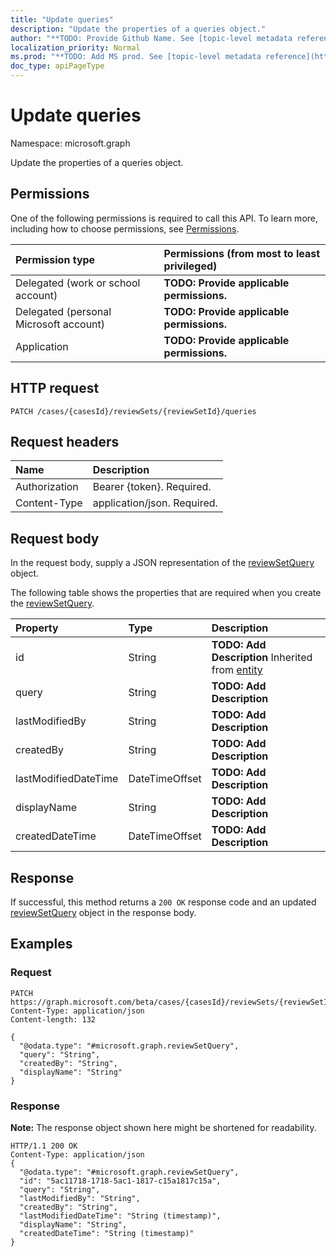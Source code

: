 ```yaml
---
title: "Update queries"
description: "Update the properties of a queries object."
author: "**TODO: Provide Github Name. See [topic-level metadata reference](https://msgo.azurewebsites.net/add/document/guidelines/metadata.html#topic-level-metadata)**"
localization_priority: Normal
ms.prod: "**TODO: Add MS prod. See [topic-level metadata reference](https://msgo.azurewebsites.net/add/document/guidelines/metadata.html#topic-level-metadata)**"
doc_type: apiPageType
---
```


# Update queries

Namespace: microsoft.graph

Update the properties of a queries object.

## Permissions
One of the following permissions is required to call this API. To learn more, including how to choose permissions, see [Permissions](/concepts/permissions-reference.md).

|Permission type|Permissions (from most to least privileged)|
|:---|:---|
|Delegated (work or school account)|**TODO: Provide applicable permissions.**|
|Delegated (personal Microsoft account)|**TODO: Provide applicable permissions.**|
|Application|**TODO: Provide applicable permissions.**|

## HTTP request

<!-- {
  "blockType": "ignored"
}
-->
``` http
PATCH /cases/{casesId}/reviewSets/{reviewSetId}/queries
```

## Request headers
|Name|Description|
|:---|:---|
|Authorization|Bearer {token}. Required.|
|Content-Type|application/json. Required.|

## Request body
In the request body, supply a JSON representation of the [reviewSetQuery](../resources/reviewsetquery.md) object.

The following table shows the properties that are required when you create the [reviewSetQuery](../resources/reviewsetquery.md).

|Property|Type|Description|
|:---|:---|:---|
|id|String|**TODO: Add Description** Inherited from [entity](../resources/entity.md)|
|query|String|**TODO: Add Description**|
|lastModifiedBy|String|**TODO: Add Description**|
|createdBy|String|**TODO: Add Description**|
|lastModifiedDateTime|DateTimeOffset|**TODO: Add Description**|
|displayName|String|**TODO: Add Description**|
|createdDateTime|DateTimeOffset|**TODO: Add Description**|



## Response

If successful, this method returns a `200 OK` response code and an updated [reviewSetQuery](../resources/reviewsetquery.md) object in the response body.

## Examples

### Request
<!-- {
  "blockType": "request",
  "name": "update_queries"
}
-->
``` http
PATCH https://graph.microsoft.com/beta/cases/{casesId}/reviewSets/{reviewSetId}/queries
Content-Type: application/json
Content-length: 132

{
  "@odata.type": "#microsoft.graph.reviewSetQuery",
  "query": "String",
  "createdBy": "String",
  "displayName": "String"
}
```

### Response
**Note:** The response object shown here might be shortened for readability.
<!-- {
  "blockType": "response",
  "truncated": true
}
-->
``` http
HTTP/1.1 200 OK
Content-Type: application/json
{
  "@odata.type": "#microsoft.graph.reviewSetQuery",
  "id": "5ac11718-1718-5ac1-1817-c15a1817c15a",
  "query": "String",
  "lastModifiedBy": "String",
  "createdBy": "String",
  "lastModifiedDateTime": "String (timestamp)",
  "displayName": "String",
  "createdDateTime": "String (timestamp)"
}
```

